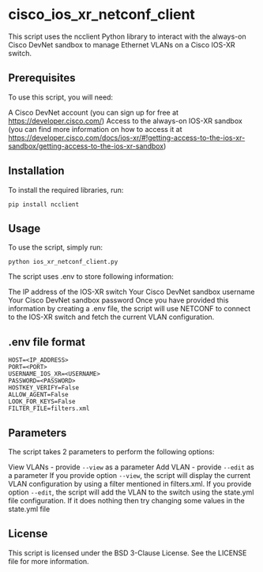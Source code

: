 # cisco_ios_xr_netconf_client
This script uses the ncclient Python library to interact with the always-on Cisco DevNet sandbox to manage Ethernet VLANs on a Cisco IOS-XR switch.

## Prerequisites
To use this script, you will need:

A Cisco DevNet account (you can sign up for free at https://developer.cisco.com/)
Access to the always-on IOS-XR sandbox (you can find more information on how to access it at https://developer.cisco.com/docs/ios-xr/#!getting-access-to-the-ios-xr-sandbox/getting-access-to-the-ios-xr-sandbox)

## Installation
To install the required libraries, run:

```
pip install ncclient
```

## Usage
To use the script, simply run:

```
python ios_xr_netconf_client.py
```

The script uses .env to store following information:

The IP address of the IOS-XR switch
Your Cisco DevNet sandbox username
Your Cisco DevNet sandbox password
Once you have provided this information by creating a .env file, the script will use NETCONF to connect to the IOS-XR switch and fetch the current VLAN configuration.

## .env file format
```
HOST=<IP_ADDRESS>
PORT=<PORT>
USERNAME_IOS_XR=<USERNAME>
PASSWORD=<PASSWORD>
HOSTKEY_VERIFY=False
ALLOW_AGENT=False
LOOK_FOR_KEYS=False
FILTER_FILE=filters.xml
```

## Parameters
The script takes 2 parameters to perform the following options:

View VLANs -  provide `--view` as a parameter
Add VLAN -  provide `--edit` as a parameter
If you provide option `--view`, the script will display the current VLAN configuration by using a filter mentioned in filters.xml.
If you provide option `--edit`, the script will add the VLAN to the switch using the state.yml file configuration. If it does nothing then try changing some values in the state.yml file

## License
This script is licensed under the BSD 3-Clause License. See the LICENSE file for more information.